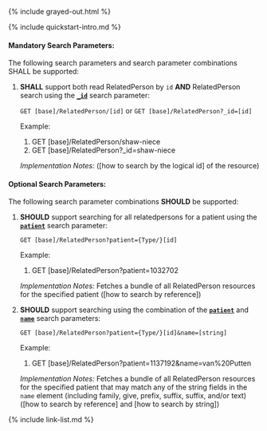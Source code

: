 {% include grayed-out.html %}

<!-- Source = /Users/ehaas/Documents/FHIR/US-Core/input/. This file is generated by SearchParameterMakerR4.ipynb Do not edit directly. -->{% include quickstart-intro.md %}

#### Mandatory Search Parameters:

The following search parameters and search parameter combinations SHALL be supported:

1. **SHALL** support both read RelatedPerson by `id` **AND** RelatedPerson search using the **[`_id`](SearchParameter-us-core-relatedperson-id.html)** search parameter:

    `GET [base]/RelatedPerson/[id]` or `GET [base]/RelatedPerson?_id=[id]`

    Example:
    
      1. GET [base]/RelatedPerson/shaw-niece
      1. GET [base]/RelatedPerson?_id=shaw-niece

    *Implementation Notes:*  ([how to search by the logical id] of the resource)


#### Optional Search Parameters:

The following search parameter combinations **SHOULD** be supported:

1. **SHOULD** support searching for all relatedpersons for a patient using the **[`patient`](SearchParameter-us-core-relatedperson-patient.html)** search parameter:

     `GET [base]/RelatedPerson?patient={Type/}[id]`

    Example:
    
      1. GET [base]/RelatedPerson?patient=1032702

      *Implementation Notes:* Fetches a bundle of all RelatedPerson resources for the specified patient ([how to search by reference])

1. **SHOULD** support searching using the combination of the **[`patient`](SearchParameter-us-core-relatedperson-patient.html)** and **[`name`](SearchParameter-us-core-relatedperson-name.html)** search parameters:

    `GET [base]/RelatedPerson?patient={Type/}[id]&name=[string]`

    Example:
    
      1. GET [base]/RelatedPerson?patient=1137192&amp;name=van%20Putten

    *Implementation Notes:* Fetches a bundle of all RelatedPerson resources for the specified patient that may match any of the string fields in the `name` element (including family, give, prefix, suffix, suffix, and/or text) ([how to search by reference] and [how to search by string])




{% include link-list.md %}
</div><!-- grayed-out -->